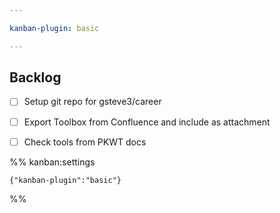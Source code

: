 ```yaml
---

kanban-plugin: basic

---
```


## Backlog

- [ ] Setup git repo for gsteve3/career
- [ ] Export Toolbox from Confluence and include as attachment
- [ ] Check tools from PKWT docs




%% kanban:settings
```
{"kanban-plugin":"basic"}
```
%%